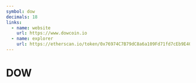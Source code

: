 ```yaml
---
symbol: dow
decimals: 18
links:
  - name: website
    url: https://www.dowcoin.io
  - name: explorer
    url: https://etherscan.io/token/0x76974C7B79dC8a6a109Fd71fd7cEb9E40eff5382
---
```


# DOW
